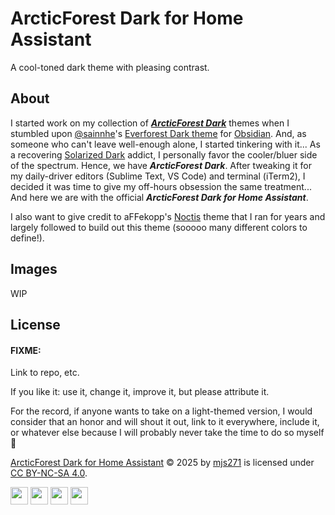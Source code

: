 # ArcticForest Dark for Home Assistant

A cool-toned dark theme with pleasing contrast.

## About

I started work on my collection of [***ArcticForest Dark***](https://github.com/mjs271/ArcticForest-Dark) themes when I stumbled upon [@sainnhe](https://github.com/sainnhe)'s [Everforest Dark theme](https://github.com/sainnhe/everforest-vscode) for [Obsidian](https://obsidian.md).
And, as someone who can't leave well-enough alone, I started tinkering with it...
As a recovering [Solarized Dark](https://ethanschoonover.com/solarized/) addict, I personally favor the cooler/bluer side of the spectrum.
Hence, we have ***ArcticForest Dark***.
After tweaking it for my daily-driver editors (Sublime Text, VS Code) and terminal (iTerm2), I decided it was time to give my off-hours obsession the same treatment...
And here we are with the official ***ArcticForest Dark for Home Assistant***.

I also want to give credit to aFFekopp's [Noctis](https://github.com/aFFekopp/noctis) theme that I ran for years and largely followed to build out this theme (sooooo many different colors to define!).

## Images

WIP

## License

#### FIXME:

Link to repo, etc.

If you like it: use it, change it, improve it, but please attribute it.

For the record, if anyone wants to take on a light-themed version, I would consider that an honor and will shout it out, link to it everywhere, include it, or whatever else because I will probably never take the time to do so myself :slightly_smiling_face:

[ArcticForest Dark for Home Assistant](https://github.com/mjs271/ha_afdark) © 2025 by [mjs271](https://github.com/mjs271) is licensed under [CC BY-NC-SA 4.0](https://creativecommons.org/licenses/by-nc-sa/4.0/).

<img src="https://mirrors.creativecommons.org/presskit/icons/cc.svg" width="28" height="28"> <img src="https://mirrors.creativecommons.org/presskit/icons/by.svg" width="28" height="28"> <img src="https://mirrors.creativecommons.org/presskit/icons/nc.svg" width="28" height="28"> <img src="https://mirrors.creativecommons.org/presskit/icons/sa.svg" width="28" height="28">
